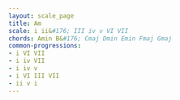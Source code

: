 ```yaml
---
layout: scale_page
title: Am
scale: i ii&#176; III iv v VI VII
chords: Amin B&#176; Cmaj Dmin Emin Fmaj Gmaj
common-progressions:
- i VI VII
- i iv VII
- i iv v
- i VI III VII
- ii v i
---
```

